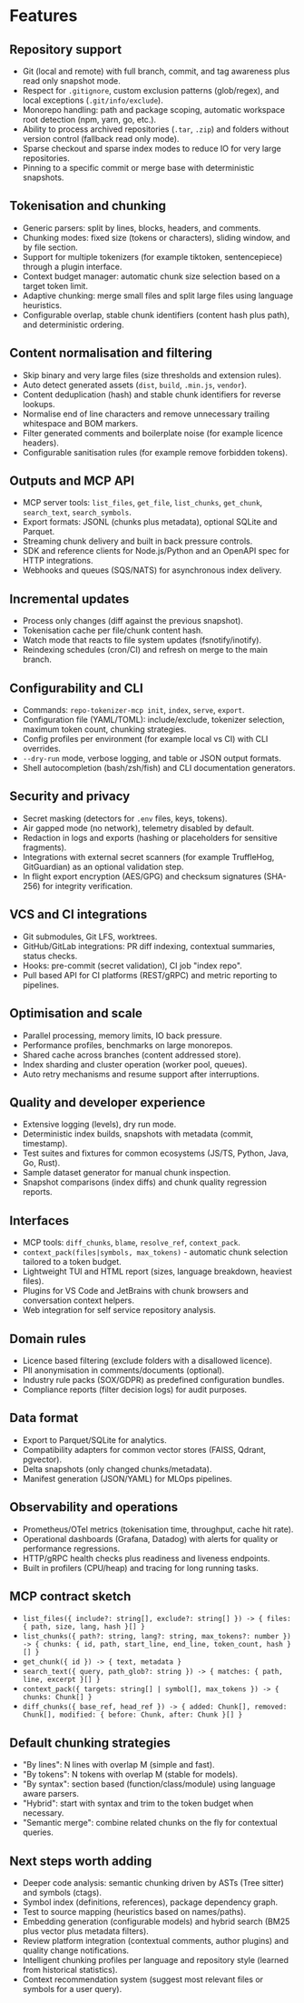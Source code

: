 # Features

## Repository support
- Git (local and remote) with full branch, commit, and tag awareness plus read only snapshot mode.
- Respect for `.gitignore`, custom exclusion patterns (glob/regex), and local exceptions (`.git/info/exclude`).
- Monorepo handling: path and package scoping, automatic workspace root detection (npm, yarn, go, etc.).
- Ability to process archived repositories (`.tar`, `.zip`) and folders without version control (fallback read only mode).
- Sparse checkout and sparse index modes to reduce IO for very large repositories.
- Pinning to a specific commit or merge base with deterministic snapshots.

## Tokenisation and chunking
- Generic parsers: split by lines, blocks, headers, and comments.
- Chunking modes: fixed size (tokens or characters), sliding window, and by file section.
- Support for multiple tokenizers (for example tiktoken, sentencepiece) through a plugin interface.
- Context budget manager: automatic chunk size selection based on a target token limit.
- Adaptive chunking: merge small files and split large files using language heuristics.
- Configurable overlap, stable chunk identifiers (content hash plus path), and deterministic ordering.

## Content normalisation and filtering
- Skip binary and very large files (size thresholds and extension rules).
- Auto detect generated assets (`dist`, `build`, `.min.js`, `vendor`).
- Content deduplication (hash) and stable chunk identifiers for reverse lookups.
- Normalise end of line characters and remove unnecessary trailing whitespace and BOM markers.
- Filter generated comments and boilerplate noise (for example licence headers).
- Configurable sanitisation rules (for example remove forbidden tokens).

## Outputs and MCP API
- MCP server tools: `list_files`, `get_file`, `list_chunks`, `get_chunk`, `search_text`, `search_symbols`.
- Export formats: JSONL (chunks plus metadata), optional SQLite and Parquet.
- Streaming chunk delivery and built in back pressure controls.
- SDK and reference clients for Node.js/Python and an OpenAPI spec for HTTP integrations.
- Webhooks and queues (SQS/NATS) for asynchronous index delivery.

## Incremental updates
- Process only changes (diff against the previous snapshot).
- Tokenisation cache per file/chunk content hash.
- Watch mode that reacts to file system updates (fsnotify/inotify).
- Reindexing schedules (cron/CI) and refresh on merge to the main branch.

## Configurability and CLI
- Commands: `repo-tokenizer-mcp init`, `index`, `serve`, `export`.
- Configuration file (YAML/TOML): include/exclude, tokenizer selection, maximum token count, chunking strategies.
- Config profiles per environment (for example local vs CI) with CLI overrides.
- `--dry-run` mode, verbose logging, and table or JSON output formats.
- Shell autocompletion (bash/zsh/fish) and CLI documentation generators.

## Security and privacy
- Secret masking (detectors for `.env` files, keys, tokens).
- Air gapped mode (no network), telemetry disabled by default.
- Redaction in logs and exports (hashing or placeholders for sensitive fragments).
- Integrations with external secret scanners (for example TruffleHog, GitGuardian) as an optional validation step.
- In flight export encryption (AES/GPG) and checksum signatures (SHA-256) for integrity verification.

## VCS and CI integrations
- Git submodules, Git LFS, worktrees.
- GitHub/GitLab integrations: PR diff indexing, contextual summaries, status checks.
- Hooks: pre-commit (secret validation), CI job "index repo".
- Pull based API for CI platforms (REST/gRPC) and metric reporting to pipelines.

## Optimisation and scale
- Parallel processing, memory limits, IO back pressure.
- Performance profiles, benchmarks on large monorepos.
- Shared cache across branches (content addressed store).
- Index sharding and cluster operation (worker pool, queues).
- Auto retry mechanisms and resume support after interruptions.

## Quality and developer experience
- Extensive logging (levels), dry run mode.
- Deterministic index builds, snapshots with metadata (commit, timestamp).
- Test suites and fixtures for common ecosystems (JS/TS, Python, Java, Go, Rust).
- Sample dataset generator for manual chunk inspection.
- Snapshot comparisons (index diffs) and chunk quality regression reports.

## Interfaces
- MCP tools: `diff_chunks`, `blame`, `resolve_ref`, `context_pack`.
- `context_pack(files|symbols, max_tokens)` - automatic chunk selection tailored to a token budget.
- Lightweight TUI and HTML report (sizes, language breakdown, heaviest files).
- Plugins for VS Code and JetBrains with chunk browsers and conversation context helpers.
- Web integration for self service repository analysis.

## Domain rules
- Licence based filtering (exclude folders with a disallowed licence).
- PII anonymisation in comments/documents (optional).
- Industry rule packs (SOX/GDPR) as predefined configuration bundles.
- Compliance reports (filter decision logs) for audit purposes.

## Data format
- Export to Parquet/SQLite for analytics.
- Compatibility adapters for common vector stores (FAISS, Qdrant, pgvector).
- Delta snapshots (only changed chunks/metadata).
- Manifest generation (JSON/YAML) for MLOps pipelines.

## Observability and operations
- Prometheus/OTel metrics (tokenisation time, throughput, cache hit rate).
- Operational dashboards (Grafana, Datadog) with alerts for quality or performance regressions.
- HTTP/gRPC health checks plus readiness and liveness endpoints.
- Built in profilers (CPU/heap) and tracing for long running tasks.

## MCP contract sketch
- `list_files({ include?: string[], exclude?: string[] }) -> { files: { path, size, lang, hash }[] }`
- `list_chunks({ path?: string, lang?: string, max_tokens?: number }) -> { chunks: { id, path, start_line, end_line, token_count, hash }[] }`
- `get_chunk({ id }) -> { text, metadata }`
- `search_text({ query, path_glob?: string }) -> { matches: { path, line, excerpt }[] }`
- `context_pack({ targets: string[] | symbol[], max_tokens }) -> { chunks: Chunk[] }`
- `diff_chunks({ base_ref, head_ref }) -> { added: Chunk[], removed: Chunk[], modified: { before: Chunk, after: Chunk }[] }`

## Default chunking strategies
- "By lines": N lines with overlap M (simple and fast).
- "By tokens": N tokens with overlap M (stable for models).
- "By syntax": section based (function/class/module) using language aware parsers.
- "Hybrid": start with syntax and trim to the token budget when necessary.
- "Semantic merge": combine related chunks on the fly for contextual queries.

## Next steps worth adding
- Deeper code analysis: semantic chunking driven by ASTs (Tree sitter) and symbols (ctags).
- Symbol index (definitions, references), package dependency graph.
- Test to source mapping (heuristics based on names/paths).
- Embedding generation (configurable models) and hybrid search (BM25 plus vector plus metadata filters).
- Review platform integration (contextual comments, author plugins) and quality change notifications.
- Intelligent chunking profiles per language and repository style (learned from historical statistics).
- Context recommendation system (suggest most relevant files or symbols for a user query).
